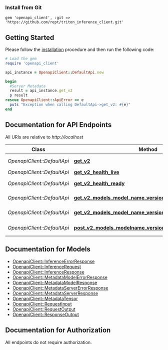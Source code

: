 ### Install from Git

    gem 'openapi_client', :git => 'https://github.com/rept/triton_inference_client.git'

## Getting Started

Please follow the [installation](#installation) procedure and then run the following code:

```ruby
# Load the gem
require 'openapi_client'

api_instance = OpenapiClient::DefaultApi.new

begin
  #Server Metadata
  result = api_instance.get_v2
  p result
rescue OpenapiClient::ApiError => e
  puts "Exception when calling DefaultApi->get_v2: #{e}"
end

```

## Documentation for API Endpoints

All URIs are relative to *http://localhost*

Class | Method | HTTP request | Description
------------ | ------------- | ------------- | -------------
*OpenapiClient::DefaultApi* | [**get_v2**](docs/DefaultApi.md#get_v2) | **GET** /v2/ | Server Metadata
*OpenapiClient::DefaultApi* | [**get_v2_health_live**](docs/DefaultApi.md#get_v2_health_live) | **GET** /v2/health/live | Server Live
*OpenapiClient::DefaultApi* | [**get_v2_health_ready**](docs/DefaultApi.md#get_v2_health_ready) | **GET** /v2/health/ready | Server Ready
*OpenapiClient::DefaultApi* | [**get_v2_models_model_name_versions_model_version**](docs/DefaultApi.md#get_v2_models_model_name_versions_model_version) | **GET** /v2/models/${MODEL_NAME}/versions/${MODEL_VERSION} | Model Metadata
*OpenapiClient::DefaultApi* | [**get_v2_models_model_name_versions_model_version_ready**](docs/DefaultApi.md#get_v2_models_model_name_versions_model_version_ready) | **GET** /v2/models/${MODEL_NAME}/versions/${MODEL_VERSION}/ready | Model Ready
*OpenapiClient::DefaultApi* | [**post_v2_models_modelname_versions_modelversion_infer**](docs/DefaultApi.md#post_v2_models_modelname_versions_modelversion_infer) | **POST** /v2/models/${MODEL_NAME}/versions/${MODEL_VERSION}/infer | Inference


## Documentation for Models

 - [OpenapiClient::InferenceErrorResponse](docs/InferenceErrorResponse.md)
 - [OpenapiClient::InferenceRequest](docs/InferenceRequest.md)
 - [OpenapiClient::InferenceResponse](docs/InferenceResponse.md)
 - [OpenapiClient::MetadataModelErrorResponse](docs/MetadataModelErrorResponse.md)
 - [OpenapiClient::MetadataModelResponse](docs/MetadataModelResponse.md)
 - [OpenapiClient::MetadataServerErrorResponse](docs/MetadataServerErrorResponse.md)
 - [OpenapiClient::MetadataServerResponse](docs/MetadataServerResponse.md)
 - [OpenapiClient::MetadataTensor](docs/MetadataTensor.md)
 - [OpenapiClient::RequestInput](docs/RequestInput.md)
 - [OpenapiClient::RequestOutput](docs/RequestOutput.md)
 - [OpenapiClient::ResponseOutput](docs/ResponseOutput.md)


## Documentation for Authorization

 All endpoints do not require authorization.

